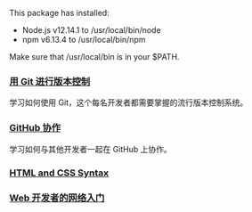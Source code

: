 

This package has installed:

-   Node.js v12.14.1 to /usr/local/bin/node
-   npm v6.13.4 to /usr/local/bin/npm

Make sure that /usr/local/bin is in your $PATH.


### [用 Git 进行版本控制](https://cn.udacity.com/course/version-control-with-git--ud123)
学习如何使用 Git，这个每名开发者都需要掌握的流行版本控制系统。
### [GitHub 协作](https://cn.udacity.com/course/github-collaboration--ud456)
学习如何与其他开发者一起在 GitHub 上协作。

### [HTML and CSS Syntax](https://cn.udacity.com/course/html-and-css-syntax--ud001)

### [Web 开发者的网络入门](https://cn.udacity.com/course/networking-for-web-developers--ud256)
<!--stackedit_data:
eyJoaXN0b3J5IjpbMTQ1MTMzNDE3NF19
-->